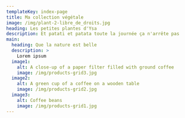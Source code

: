 ```yaml
---
templateKey: index-page
title: Ma collection végétale
image: /img/plant-2-libre_de_droits.jpg
heading: Les petites plantes d'Ysa
description: Et patati et patata toute la journée ça n'arrête pas
main:
  heading: Que la nature est belle
  description: >
    Lorem ipsum
  image1:
    alt: A close-up of a paper filter filled with ground coffee
    image: /img/products-grid3.jpg
  image2:
    alt: A green cup of a coffee on a wooden table
    image: /img/products-grid2.jpg
  image3:
    alt: Coffee beans
    image: /img/products-grid1.jpg
---
```

